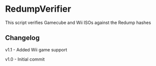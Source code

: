 # RedumpVerifier
This script verifies Gamecube and Wii ISOs against the Redump hashes

## Changelog

v1.1 - Added Wii game support

v1.0 - Initial commit
